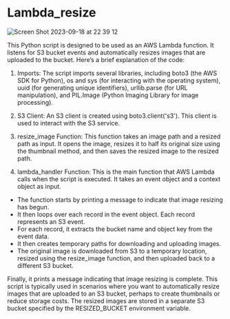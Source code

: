 # Lambda_resize
![Screen Shot 2023-09-18 at 22 39 12](https://github.com/juan-paulatino/Lambda_resize/assets/118320209/1ac30969-a70c-4957-8403-3b256f948077)


This Python script is designed to be used as an AWS Lambda function. It listens for S3 bucket events and automatically resizes images that are uploaded to the bucket. Here’s a brief explanation of the code:

1. Imports: The script imports several libraries, including boto3 (the AWS SDK for Python), os and sys (for interacting with the operating system), uuid (for generating unique identifiers), urllib.parse (for URL manipulation), and PIL.Image (Python Imaging Library for image processing).

2. S3 Client: An S3 client is created using boto3.client('s3'). This client is used to interact with the S3 service.

3. resize_image Function: This function takes an image path and a resized path as input. It opens the image, resizes it to half its original size using the thumbnail method, and then saves the resized image to the resized path.

4. lambda_handler Function: This is the main function that AWS Lambda calls when the script is executed. It takes an event object and a context object as input.

- The function starts by printing a message to indicate that image resizing has begun.
- It then loops over each record in the event object. Each record represents an S3 event.
- For each record, it extracts the bucket name and object key from the event data.
- It then creates temporary paths for downloading and uploading images.
- The original image is downloaded from S3 to a temporary location, resized using the resize_image function, and then uploaded back to a different S3 bucket.

Finally, it prints a message indicating that image resizing is complete. This script is typically used in scenarios where you want to automatically resize images that are uploaded to an S3 bucket, perhaps to create thumbnails or reduce storage costs. The resized images are stored in a separate S3 bucket specified by the RESIZED_BUCKET environment variable.
